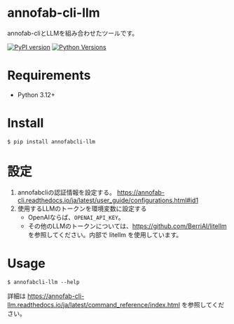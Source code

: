 # annofab-cli-llm
annofab-cliとLLMを組み合わせたツールです。

[![PyPI version](https://badge.fury.io/py/annofabcli-llm.svg)](https://badge.fury.io/py/annofabcli-llm)
[![Python Versions](https://img.shields.io/pypi/pyversions/annofabcli-llm.svg)](https://pypi.org/project/annofabcli-llm/)



# Requirements
* Python 3.12+

# Install

```
$ pip install annofabcli-llm
```

# 設定
1. annofabcliの認証情報を設定する。 https://annofab-cli.readthedocs.io/ja/latest/user_guide/configurations.html#id1
2. 使用するLLMのトークンを環境変数に設定する
    * OpenAIならば、`OPENAI_API_KEY`。
    * その他のLLMのトークンについては、https://github.com/BerriAI/litellm を参照してください。内部で litellm を使用しています。
    
    
# Usage

```
$ annofabcli-llm --help
```

詳細は https://annofab-cli-llm.readthedocs.io/ja/latest/command_reference/index.html を参照してください。
